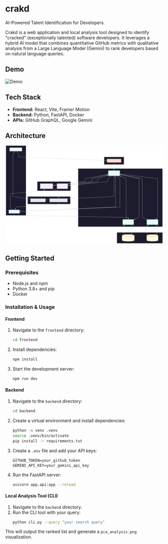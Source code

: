# crakd

AI-Powered Talent Identification for Developers.

Crakd is a web application and local analysis tool designed to identify "cracked" (exceptionally talented) software developers. It leverages a hybrid AI model that combines quantitative GitHub metrics with qualitative analysis from a Large Language Model (Gemini) to rank developers based on natural language queries.

## Demo

![Demo](./media/demo.gif)

## Tech Stack

- **Frontend:** React, Vite, Framer Motion
- **Backend:** Python, FastAPI, Docker
- **APIs:** GitHub GraphQL, Google Gemini

## Architecture

![Architecture Diagram](./media/mermaid.svg)

## Getting Started

### Prerequisites

- Node.js and npm
- Python 3.8+ and pip
- Docker

### Installation & Usage

#### Frontend

1.  Navigate to the `frontend` directory:
    ```bash
    cd frontend
    ```
2.  Install dependencies:
    ```bash
    npm install
    ```
3.  Start the development server:
    ```bash
    npm run dev
    ```

#### Backend

1.  Navigate to the `backend` directory:
    ```bash
    cd backend
    ```
2.  Create a virtual environment and install dependencies:
    ```bash
    python -m venv .venv
    source .venv/bin/activate
    pip install -r requirements.txt
    ```
3.  Create a `.env` file and add your API keys:
    ```
    GITHUB_TOKEN=your_github_token
    GEMINI_API_KEY=your_gemini_api_key
    ```
4.  Run the FastAPI server:
    ```bash
    uvicorn app.api:app --reload
    ```

#### Local Analysis Tool (CLI)

1.  Navigate to the `backend` directory.
2.  Run the CLI tool with your query:
    ```bash
    python cli.py --query "your search query"
    ```

This will output the ranked list and generate a `pca_analysis.png` visualization.
